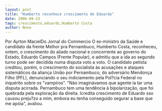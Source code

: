 ```yaml
---
layout: post
title: "Humberto reconhece crescimento de Eduardo"
date: 2006-09-23
tags: crescimento,eduardo,Humberto Costa
author: None
---
```


Por Ayrton MacielDo Jornal do Commercio
O ex-ministro da Saúde e candidato da frente Melhor pra Pernambuco, Humberto Costa, reconheceu, ontem, o crescimento do aliado nacional e concorrente ao governo do Estado, Eduardo Campos (Frente Popular), e admitiu que a ida ao segundo turno pode ser decidida numa disputa voto a voto. 
O candidato petista creditou, porém, o crescimento do socialista às acusações e ataques sistemáticos da aliança União por Pernambuco, do adversário Mendonça Filho (PFL), denunciando o seu indiciamento pela Pol?cia Federal no inquérito sobre os \"vampiros\".
\"Não imaginávamos que agente ia tar uma disputa acirrada. Pernambuco tem uma tendência à bipolarização, que foi quebrada pela exploração da direita. Icredita crescimento de Eduardo sso causou preju?zo a mim, embora eu tenha conseguido segurar a base que me apóia\", avaliou. 